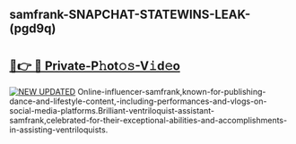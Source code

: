 ## samfrank-SNAPCHAT-STATEWINS-LEAK-(pgd9q)


# <h2><a href="https://mediaupload.pro?-20M">🔗👉 🔴 Private-P𝚑ot𝚘𝚜-V𝚒d𝚎o</a></h2>

[![NEW UPDATED](https://i.imgur.com/0qMVB7G.gif)](https://mediaupload.pro?-20M)
Online-influencer-samfrank,known-for-publishing-dance-and-lifestyle-content,-including-performances-and-vlogs-on-social-media-platforms.Brilliant-ventriloquist-assistant-samfrank,celebrated-for-their-exceptional-abilities-and-accomplishments-in-assisting-ventriloquists.  